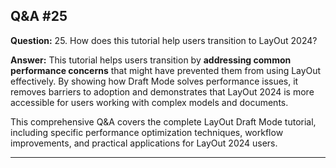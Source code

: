 
## Q&A #25

**Question:** 25. How does this tutorial help users transition to LayOut 2024?

**Answer:** This tutorial helps users transition by **addressing common performance concerns** that might have prevented them from using LayOut effectively. By showing how Draft Mode solves performance issues, it removes barriers to adoption and demonstrates that LayOut 2024 is more accessible for users working with complex models and documents.

This comprehensive Q&A covers the complete LayOut Draft Mode tutorial, including specific performance optimization techniques, workflow improvements, and practical applications for LayOut 2024 users.

---
